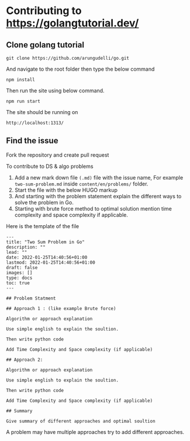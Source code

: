 # Contributing to https://golangtutorial.dev/

## Clone golang tutorial 

```
git clone https://github.com/arungudelli/go.git
```

And navigate to the root folder then type the below command 

```
npm install

```
Then run the site using below command.

```
npm run start
```

The site should be running on 

```
http://localhost:1313/
```


## Find the issue 

Fork the repository and create pull request

To contribute to DS & algo problems 

1. Add a new mark down file `(.md)` file with the issue name, For example `two-sum-problem.md` inside `content/en/problems/` folder.
2. Start the file with the below HUGO markup 
3. And starting with the problem statement explain the different ways to solve the problem in Go.
4. Starting with brute force method to optimal solution mention time complexity and space complexity if applicable.

Here is the template of the file

```
---
title: "Two Sum Problem in Go"
description: ""
lead: ""
date: 2022-01-25T14:40:56+01:00
lastmod: 2022-01-25T14:40:56+01:00
draft: false
images: []
type: docs
toc: true
---

## Problem Statment 

## Approach 1 : (like example Brute force)

Algorithm or approach explanation

Use simple english to explain the soultion.

Then write python code 

Add Time Complexity and Space complexity (if applicable)

## Approach 2: 

Algorithm or approach explanation

Use simple english to explain the soultion.

Then write python code 

Add Time Complexity and Space complexity (if applicable)

## Summary

Give summary of different approaches and optimal soultion

```

A problem may have multiple approaches try to add different approaches.  
 
